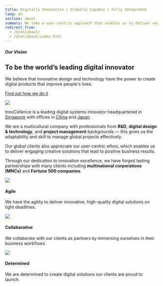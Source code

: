 ```yaml
---
title: Digitally Innovative | Globally Capable | Fully Integrated
lang: en
section: about
summary: We take a user-centric approach that enables us to deliver engaging creative solutions to our clients worldwide. We have offices in Singapore, China, and Japan. a global digital systems innovator with offices in Singapore, China, and Japan. Through our user-centric ethos, we have deliver engaging creative solutions that produce business results. 
redirect_from:
  - /d/en/about/
  - /d/en/about/index.html
---
```

	
<section>
  <div class="row">
    <div class="col-t3 col-m5 col-l8">
      <h5 class="section-title">Our Vision</h5>
      <h2>To be the world’s leading digital innovator</h2>
      <p>We believe that innovative design and technology have the power to create digital products that improve people's lives.</p>
      <p><a href="{{ site.baseurl }}capabilities/" title="Our Capabilities"><i class="fa fa-angle-right"></i> Find out how we do it</a></p>
    </div>
    <div class="col-t3 col-m3 col-l4">
      <img src="{{site.baseurl}}/assets/img/about/about_vision.png">
    </div>
  </div>
</section>
      
<section>
  <div class="container">
    <div class="row">
      <div class="col-12">
        <p class="lead">InnoCellence is a leading digital systems innovator headquartered in <a href="{{ site.baseurl }}contact/" title="Contact Us">Singapore</a> with offices in <a href="{{ site.baseurl }}contact/" title="Contact Us">China</a> and <a href="{{ site.baseurl }}contact/" title="Contact Us">Japan</a>.</p>
      </div>
    </div>
    <div class="row">
      <div class="col-t3">
        <p>We are a multicultural company with professionals from <strong>R&amp;D</strong>, <strong>digital design &amp; technology</strong>, and <strong>project management</strong> backgrounds &mdash; this gives us the adaptability and skill to manage global projects effectively.</p>
      </div>
      <div class="col-t3">
        <p>Our global clients also appreciate our user-centric ethos, which enables us to deliver engaging creative solutions that lead to positive business results.</p>
      </div>
    </div>
    <div class="row">
      <p>Through our dedication to innovation excellence, we have forged lasting partnerships with many clients including <strong>multinational corporations (MNCs)</strong> and <strong>Fortune 500 companies</strong>.</p>
    </div>
  </div>
</section>
    
<section>
  <div class="container">
    <div class="row">
      <div class="col-s4 col-t4 shift-t1 col-l4 shift-l0 centered">
        <img src="{{site.baseurl}}/assets/img/about/about_agile.png">
        <h4>Agile</h4>
        <p>We have the agility to deliver innovative, high-quality digital solutions on tight deadlines.</p>
      </div>
      <div class="col-s4 col-t3 col-l4 centered">
        <img src="{{site.baseurl}}/assets/img/about/about_collaborative.png">
        <h4>Collaborative</h4>
        <p>We collaborate with our clients as partners by immersing ourselves in their business workflows.</p>
      </div>
      <div class="col-s4 col-t3 col-l4 centered">
        <img src="{{site.baseurl}}/assets/img/about/about_determined.png">
        <h4>Determined</h4>
        <p>We are determined to create digital solutions our clients are proud to launch.</p>
      </div>
    </div>
  </div>
</section> 